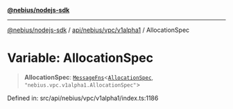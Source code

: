 [**@nebius/nodejs-sdk**](../../../../../README.md)

***

[@nebius/nodejs-sdk](../../../../../README.md) / [api/nebius/vpc/v1alpha1](../README.md) / AllocationSpec

# Variable: AllocationSpec

> **AllocationSpec**: [`MessageFns`](../../../../../runtime/protos/core/interfaces/MessageFns.md)\<[`AllocationSpec`](../interfaces/AllocationSpec.md), `"nebius.vpc.v1alpha1.AllocationSpec"`\>

Defined in: src/api/nebius/vpc/v1alpha1/index.ts:1186
